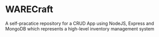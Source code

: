 # WARECraft
A self-pracatice repository for a CRUD App using NodeJS, Express and MongoDB which represents a high-level inventory management system
